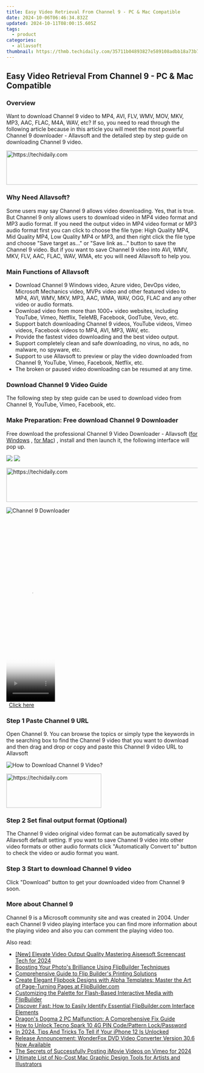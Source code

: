 ```yaml
---
title: Easy Video Retrieval From Channel 9 - PC & Mac Compatible
date: 2024-10-06T06:46:34.832Z
updated: 2024-10-11T08:00:15.605Z
tags:
  - product
categories:
  - allavsoft
thumbnail: https://thmb.techidaily.com/35711b04893827e589108adbb18a73b7e3ecd093c90f2ad47957b85620005c06.png
---
```


## Easy Video Retrieval From Channel 9 - PC & Mac Compatible

### Overview

Want to download Channel 9 video to MP4, AVI, FLV, WMV, MOV, MKV, MP3, AAC, FLAC, M4A, WAV, etc? If so, you need to read through the following article because in this article you will meet the most powerful Channel 9 downloader - Allavsoft and the detailed step by step guide on downloading Channel 9 video.

<!-- affiliate ads begin -->
<a href="https://appsumo.8odi.net/c/5597632/2082538/7443" target="_top" id="2082538">
  <img src="//a.impactradius-go.com/display-ad/7443-2082538" border="0" alt="https://techidaily.com" width="728" height="90"/>
</a>
<img height="0" width="0" src="https://appsumo.8odi.net/i/5597632/2082538/7443" style="position:absolute;visibility:hidden;" border="0" />
<!-- affiliate ads end -->

### Why Need Allavsoft?

Some users may say Channel 9 allows video downloading. Yes, that is true. But Channel 9 only allows users to download video in MP4 video format and MP3 audio format. If you need the output video in MP4 video format or MP3 audio format first you can click to choose the file type: High Quality MP4, Mid Quality MP4, Low Quality MP4 or MP3, and then right click the file type and choose "Save target as..." or "Save link as..." button to save the Channel 9 video. But if you want to save Channel 9 video into AVI, WMV, MKV, FLV, AAC, FLAC, WAV, WMA, etc you will need Allavsoft to help you.

### Main Functions of Allavsoft

* Download Channel 9 Windows video, Azure video, DevOps video, Microsoft Mechanics video, MVPs video and other featured video to MP4, AVI, WMV, MKV, MP3, AAC, WMA, WAV, OGG, FLAC and any other video or audio formats.
* Download video from more than 1000+ video websites, including YouTube, Vimeo, Netflix, TeleMB, Facebook, GodTube, Vevo, etc.
* Support batch downloading Channel 9 videos, YouTube videos, Vimeo videos, Facebook videos to MP4, AVI, MP3, WAV, etc.
* Provide the fastest video downloading and the best video output.
* Support completely clean and safe downloading, no virus, no ads, no malware, no spyware, etc.
* Support to use Allavsoft to preview or play the video downloaded from Channel 9, YouTube, Vimeo, Facebook, Netflix, etc.
* The broken or paused video downloading can be resumed at any time.

### Download Channel 9 Video Guide

The following step by step guide can be used to download video from Channel 9, YouTube, Vimeo, Facebook, etc.

### Make Preparation: Free download Channel 9 Downloader

Free download the professional Channel 9 Video Downloader - Allavsoft ([for Windows](https://tools.techidaily.com/allavsoft/products/) , [for Mac](https://tools.techidaily.com/allavsoft/products/)) , install and then launch it, the following interface will pop up.

[![](https://www.allavsoft.com/how-to/../images/how-to/free-download-win.jpg)](https://tools.techidaily.com/allavsoft/products/) [![](https://www.allavsoft.com/how-to/../images/how-to/free-download-mac.jpg)](https://tools.techidaily.com/allavsoft/products/)

<!-- affiliate ads begin -->
<a href="https://appsumo.8odi.net/c/5597632/2087394/7443" target="_top" id="2087394">
  <img src="//a.impactradius-go.com/display-ad/7443-2087394" border="0" alt="https://techidaily.com" width="728" height="90"/>
</a>
<img height="0" width="0" src="https://appsumo.8odi.net/i/5597632/2087394/7443" style="position:absolute;visibility:hidden;" border="0" />
<!-- affiliate ads end -->

![Channel 9 Downloader](https://www.allavsoft.com/how-to/../images/allavsoft/screen-shot-600.jpg)

<!-- affiliate ads begin -->
<span id="1975503">
					<video width="128" height="480" style="cursor:pointer"
           poster="//a.impactradius-go.com/display-clicktoplayimage/1975503.png"
           onclick="if(!this.playClicked){this.play();this.setAttribute('controls',true);this.playClicked=true;}">
	   <source src="//a.impactradius-go.com/display-ad/22993-1975503">
	   <img src="//a.impactradius-go.com/display-clicktoplayimage/1975503.png" style="border: none; height: 100%; width: 100%; object-fit: contain">
	</video>
	<div style="width:80px;text-align:center"><a href="javascript:window.open(decodeURIComponent('https%3A%2F%2Fhomestyler.sjv.io%2Fc%2F5597632%2F1975503%2F22993'), '_blank');void(0);">Click here</a></div>
</span>
<img height="0" width="0" src="https://imp.pxf.io/i/5597632/1975503/22993" style="position:absolute;visibility:hidden;" border="0" />
<!-- affiliate ads end -->

### Step 1 Paste Channel 9 URL

Open Channel 9\. You can browse the topics or simply type the keywords in the searching box to find the Channel 9 video that you want to download and then drag and drop or copy and paste this Channel 9 video URL to Allavsoft

![How to Download Channel 9 Video?](https://www.allavsoft.com/how-to/../images/how-to/download-rtmp-video/download-rtmp-video.jpg)

<!-- affiliate ads begin -->
<a href="https://aligracehair.sjv.io/c/5597632/2135412/19272" target="_top" id="2135412">
  <img src="//a.impactradius-go.com/display-ad/19272-2135412" border="0" alt="https://techidaily.com" width="250" height="90"/>
</a>
<img height="0" width="0" src="https://aligracehair.sjv.io/i/5597632/2135412/19272" style="position:absolute;visibility:hidden;" border="0" />
<!-- affiliate ads end -->

### Step 2 Set final output format (Optional)

The Channel 9 video original video format can be automatically saved by Allavsoft default setting. If you want to save Channel 9 video into other video formats or other audio formats click "Automatically Convert to" button to check the video or audio format you want.

### Step 3 Start to download Channel 9 video

Click "Download" button to get your downloaded video from Channel 9 soon.

### More about Channel 9

Channel 9 is a Microsoft community site and was created in 2004\. Under each Channel 9 video playing interface you can find more information about the playing video and also you can comment the playing video too.

<ins class="adsbygoogle"
     style="display:block"
     data-ad-format="autorelaxed"
     data-ad-client="ca-pub-7571918770474297"
     data-ad-slot="1223367746"></ins>

<ins class="adsbygoogle"
     style="display:block"
     data-ad-client="ca-pub-7571918770474297"
     data-ad-slot="8358498916"
     data-ad-format="auto"
     data-full-width-responsive="true"></ins>

<span class="atpl-alsoreadstyle">Also read:</span>
<div><ul>
<li><a href="https://screen-recording.techidaily.com/new-elevate-video-output-quality-mastering-aiseesoft-screencast-tech-for-2024/"><u>[New] Elevate Video Output Quality Mastering Aiseesoft Screencast Tech for 2024</u></a></li>
<li><a href="https://discover-deluxe.techidaily.com/boosting-your-photos-brilliance-using-flipbuilder-techniques/"><u>Boosting Your Photo's Brilliance Using FlipBuilder Techniques</u></a></li>
<li><a href="https://discover-deluxe.techidaily.com/comprehensive-guide-to-flip-builders-printing-solutions/"><u>Comprehensive Guide to Flip Builder's Printing Solutions</u></a></li>
<li><a href="https://discover-deluxe.techidaily.com/create-elegant-flipbook-designs-with-alpha-templates-master-the-art-of-page-turning-pages-at-flipbuildercom/"><u>Create Elegant Flipbook Designs with Alpha Templates: Master the Art of Page-Turning Pages at FlipBuilder.com</u></a></li>
<li><a href="https://discover-deluxe.techidaily.com/customizing-the-palette-for-flash-based-interactive-media-with-flipbuilder/"><u>Customizing the Palette for Flash-Based Interactive Media with FlipBuilder</u></a></li>
<li><a href="https://discover-deluxe.techidaily.com/discover-fast-how-to-easily-identify-essential-flipbuildercom-interface-elements/"><u>Discover Fast: How to Easily Identify Essential FlipBuilder.com Interface Elements</u></a></li>
<li><a href="https://win-answers.techidaily.com/dragons-dogma-2-pc-malfunction-a-comprehensive-fix-guide/"><u>Dragon's Dogma 2 PC Malfunction: A Comprehensive Fix Guide</u></a></li>
<li><a href="https://unlock-android.techidaily.com/how-to-unlock-tecno-spark-10-4g-pin-codepattern-lockpassword-by-drfone-android/"><u>How to Unlock Tecno Spark 10 4G PIN Code/Pattern Lock/Password</u></a></li>
<li><a href="https://sim-unlock.techidaily.com/in-2024-tips-and-tricks-to-tell-if-your-iphone-12-is-unlocked-by-drfone-ios/"><u>In 2024, Tips And Tricks To Tell if Your iPhone 12 Is Unlocked</u></a></li>
<li><a href="https://some-approaches.techidaily.com/release-announcement-wonderfox-dvd-video-converter-version-306-now-available/"><u>Release Announcement: WonderFox DVD Video Converter Version 30.6 Now Available</u></a></li>
<li><a href="https://vimeo-videos.techidaily.com/the-secrets-of-successfully-posting-imovie-videos-on-vimeo-for-2024/"><u>The Secrets of Successfully Posting iMovie Videos on Vimeo for 2024</u></a></li>
<li><a href="https://win-tutorials.techidaily.com/ultimate-list-of-no-cost-mac-graphic-design-tools-for-artists-and-illustrators/"><u>Ultimate List of No-Cost Mac Graphic Design Tools for Artists and Illustrators</u></a></li>
</ul></div>


